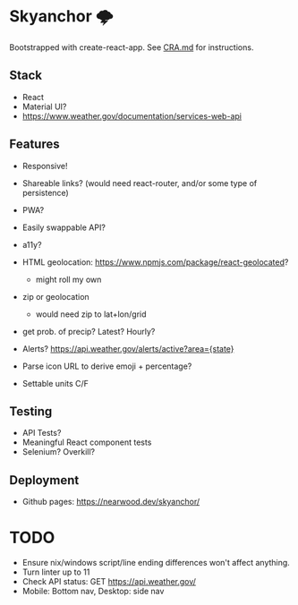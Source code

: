 # Skyanchor 🌩️

Bootstrapped with create-react-app. See [CRA.md](./CRA.md) for instructions.

## Stack

* React
* Material UI?
* https://www.weather.gov/documentation/services-web-api

## Features

* Responsive!
* Shareable links? (would need react-router, and/or some type of persistence)
* PWA?
* Easily swappable API?
* a11y?
* HTML geolocation: https://www.npmjs.com/package/react-geolocated?
  * might roll my own
* zip or geolocation
  * would need zip to lat+lon/grid
* get prob. of precip? Latest? Hourly? 
* Alerts? https://api.weather.gov/alerts/active?area={state}

* Parse icon URL to derive emoji + percentage?
* Settable units C/F

## Testing

* API Tests?
* Meaningful React component tests
* Selenium? Overkill?

## Deployment

* Github pages: https://nearwood.dev/skyanchor/

# TODO

- Ensure nix/windows script/line ending differences won't affect anything.
- Turn linter up to 11
- Check API status: GET https://api.weather.gov/
- Mobile: Bottom nav, Desktop: side nav